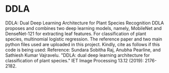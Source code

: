 # DDLA
DDLA: Dual Deep Learning Architecture for Plant Species Recognition
DDLA proposes and combines two deep learning models, namely, MobileNet and DenseNet-121 for extracting leaf features. For classification of plant species, multinomial logistic regression.
The reference paper and two main python files used are uploaded in this project.
Kindly, cite as follows if this code is being used:
Reference:
Sundara Sobitha Raj, Anubha Pearline, and Sathiesh Kumar Vajravelu. "DDLA: dual deep learning architecture for classification of plant species." IET Image Processing 13.12 (2019): 2176-2182.
